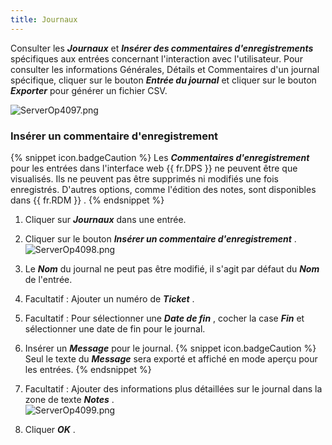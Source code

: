 ```yaml
---
title: Journaux
---
```

Consulter les ***Journaux*** et ***Insérer des commentaires d&apos;enregistrements*** spécifiques aux entrées concernant l&apos;interaction avec l&apos;utilisateur. Pour consulter les informations Générales, Détails et Commentaires d&apos;un journal spécifique, cliquer sur le bouton ***Entrée du journal*** et cliquer sur le bouton ***Exporter*** pour générer un fichier CSV.  

![ServerOp4097.png](/img/fr/server/ServerOp4097.png)  

### Insérer un commentaire d&apos;enregistrement 

{% snippet icon.badgeCaution %} 
Les ***Commentaires d&apos;enregistrement*** pour les entrées dans l&apos;interface web {{ fr.DPS }} ne peuvent être que visualisés. Ils ne peuvent pas être supprimés ni modifiés une fois enregistrés. D&apos;autres options, comme l&apos;édition des notes, sont disponibles dans {{ fr.RDM }} . 
{% endsnippet %}
 
1. Cliquer sur ***Journaux*** dans une entrée. 
1. Cliquer sur le bouton ***Insérer un commentaire d&apos;enregistrement*** .  
![ServerOp4098.png](/img/fr/server/ServerOp4098.png) 
1. Le ***Nom*** du journal ne peut pas être modifié, il s&apos;agit par défaut du ***Nom*** de l&apos;entrée. 
1. Facultatif : Ajouter un numéro de ***Ticket*** . 
1. Facultatif : Pour sélectionner une ***Date de fin*** , cocher la case ***Fin*** et sélectionner une date de fin pour le journal. 
1. Insérer un ***Message*** pour le journal. 
{% snippet icon.badgeCaution %} 
Seul le texte du ***Message*** sera exporté et affiché en mode aperçu pour les entrées. 
{% endsnippet %}
 
7. Facultatif : Ajouter des informations plus détaillées sur le journal dans la zone de texte ***Notes*** .  
![ServerOp4099.png](/img/fr/server/ServerOp4099.png) 
1. Cliquer ***OK*** . 

